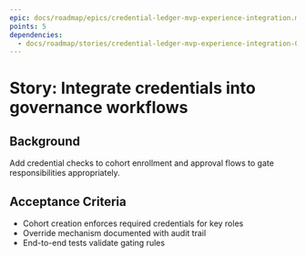```yaml
---
epic: docs/roadmap/epics/credential-ledger-mvp-experience-integration.md
points: 5
dependencies:
  - docs/roadmap/stories/credential-ledger-mvp-experience-integration-03-profile-view.md
---
```

# Story: Integrate credentials into governance workflows

## Background
Add credential checks to cohort enrollment and approval flows to gate responsibilities appropriately.

## Acceptance Criteria
- Cohort creation enforces required credentials for key roles
- Override mechanism documented with audit trail
- End-to-end tests validate gating rules
